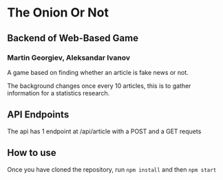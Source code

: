 # The Onion Or Not

## Backend of Web-Based Game

### Martin Georgiev, Aleksandar Ivanov

A game based on finding whether an article is fake news or not.

The background changes once every 10 articles, this is to gather information for a statistics research.

## API Endpoints

The api has 1 endpoint at /api/article with a POST and a GET requets

## How to use

Once you have cloned the repository, run `npm install` and then `npm start`
